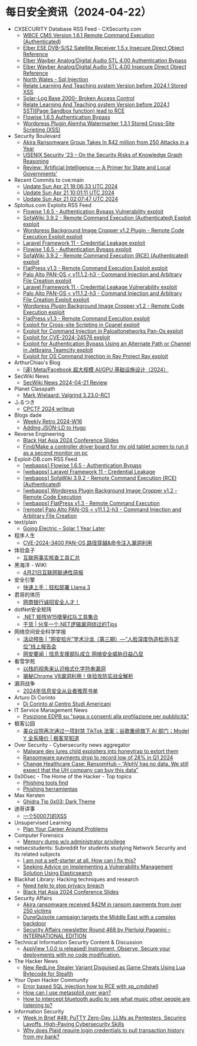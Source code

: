 # 每日安全资讯（2024-04-22）

- CXSECURITY Database RSS Feed - CXSecurity.com
  - [WBCE CMS Version 1.6.1 Remote Command Execution (Authenticated)](https://cxsecurity.com/issue/WLB-2024040056)
  - [Elber ESE DVB-S/S2 Satellite Receiver 1.5.x Insecure Direct Object Reference](https://cxsecurity.com/issue/WLB-2024040055)
  - [Elber Wayber Analog/Digital Audio STL 4.00 Authentication Bypass](https://cxsecurity.com/issue/WLB-2024040054)
  - [Elber Wayber Analog/Digital Audio STL 4.00 Insecure Direct Object Reference](https://cxsecurity.com/issue/WLB-2024040053)
  - [North Wales - Sql Injection](https://cxsecurity.com/issue/WLB-2024040052)
  - [Relate Learning And Teaching system Version before 2024.1 Stored XSS](https://cxsecurity.com/issue/WLB-2024040051)
  - [Solar-Log Base 2000- Broken Access Control](https://cxsecurity.com/issue/WLB-2024040050)
  - [Relate Learning And Teaching system Version before 2024.1 SSTI(Page Sandbox function) lead to RCE](https://cxsecurity.com/issue/WLB-2024040049)
  - [Flowise 1.6.5 Authentication Bypass](https://cxsecurity.com/issue/WLB-2024040048)
  - [Wordpress Plugin Alemha Watermarker 1.3.1 Stored Cross-Site Scripting (XSS)](https://cxsecurity.com/issue/WLB-2024040047)
- Security Boulevard
  - [Akira Ransomware Group Takes In $42 million from 250 Attacks in a Year](https://securityboulevard.com/2024/04/akira-ransomware-group-takes-in-42-million-from-250-attacks-in-a-year/)
  - [USENIX Security ’23 – On the Security Risks of Knowledge Graph Reasoning](https://securityboulevard.com/2024/04/usenix-security-23-on-the-security-risks-of-knowledge-graph-reasoning/)
  - [Review: ‘Artificial Intelligence — A Primer for State and Local Governments’](https://securityboulevard.com/2024/04/review-artificial-intelligence-a-primer-for-state-and-local-governments/)
- Recent Commits to cve:main
  - [Update Sun Apr 21 18:06:33 UTC 2024](https://github.com/trickest/cve/commit/24e62311afdbee07d9fa9d1f00d50fd9bcbe8a71)
  - [Update Sun Apr 21 10:01:11 UTC 2024](https://github.com/trickest/cve/commit/e80fd5c98b750e40460c892e0da05a973055e0b5)
  - [Update Sun Apr 21 02:07:47 UTC 2024](https://github.com/trickest/cve/commit/c03d14d4a31035784845e3573a058470047e3624)
- Sploitus.com Exploits RSS Feed
  - [Flowise 1.6.5 - Authentication Bypass Vulnerability exploit](https://sploitus.com/exploit?id=1337DAY-ID-39571&utm_source=rss&utm_medium=rss)
  - [SofaWiki 3.9.2 - Remote Command Execution (Authenticated) Exploit exploit](https://sploitus.com/exploit?id=1337DAY-ID-39568&utm_source=rss&utm_medium=rss)
  - [Wordpress Background Image Cropper v1.2 Plugin - Remote Code Execution Exploit exploit](https://sploitus.com/exploit?id=1337DAY-ID-39569&utm_source=rss&utm_medium=rss)
  - [Laravel Framework 11 - Credential Leakage exploit](https://sploitus.com/exploit?id=EDB-ID:52000&utm_source=rss&utm_medium=rss)
  - [Flowise 1.6.5 - Authentication Bypass exploit](https://sploitus.com/exploit?id=EDB-ID:52001&utm_source=rss&utm_medium=rss)
  - [SofaWiki 3.9.2 - Remote Command Execution (RCE) (Authenticated) exploit](https://sploitus.com/exploit?id=EDB-ID:51999&utm_source=rss&utm_medium=rss)
  - [FlatPress v1.3 - Remote Command Execution Exploit exploit](https://sploitus.com/exploit?id=1337DAY-ID-39567&utm_source=rss&utm_medium=rss)
  - [Palo Alto PAN-OS  &lt; v11.1.2-h3  - Command Injection and Arbitrary File Creation exploit](https://sploitus.com/exploit?id=EDB-ID:51996&utm_source=rss&utm_medium=rss)
  - [Laravel Framework 11 - Credential Leakage Vulnerability exploit](https://sploitus.com/exploit?id=1337DAY-ID-39570&utm_source=rss&utm_medium=rss)
  - [Palo Alto PAN-OS < v11.1.2-h3 - Command Injection and Arbitrary File Creation Exploit exploit](https://sploitus.com/exploit?id=1337DAY-ID-39566&utm_source=rss&utm_medium=rss)
  - [Wordpress Plugin Background Image Cropper v1.2 - Remote Code Execution exploit](https://sploitus.com/exploit?id=EDB-ID:51998&utm_source=rss&utm_medium=rss)
  - [FlatPress v1.3 - Remote Command Execution exploit](https://sploitus.com/exploit?id=EDB-ID:51997&utm_source=rss&utm_medium=rss)
  - [Exploit for Cross-site Scripting in Cpanel exploit](https://sploitus.com/exploit?id=864115FD-3416-522B-BE43-E455188D3DCE&utm_source=rss&utm_medium=rss)
  - [Exploit for Command Injection in Paloaltonetworks Pan-Os exploit](https://sploitus.com/exploit?id=1C6D07D2-8B54-5B3E-A8F9-4E3A24882A3F&utm_source=rss&utm_medium=rss)
  - [Exploit for CVE-2024-24576 exploit](https://sploitus.com/exploit?id=CB0C3D64-CDBD-55A3-929D-15A63AD066F3&utm_source=rss&utm_medium=rss)
  - [Exploit for Authentication Bypass Using an Alternate Path or Channel in Jetbrains Teamcity exploit](https://sploitus.com/exploit?id=57EB88FC-CCBE-5EE0-9A8C-E011DB2158AB&utm_source=rss&utm_medium=rss)
  - [Exploit for OS Command Injection in Ray Project Ray exploit](https://sploitus.com/exploit?id=79D1EBD9-159B-56FA-8234-F3A08CDACA60&utm_source=rss&utm_medium=rss)
- ArthurChiao's Blog
  - [[译] Meta/Facebook 超大规模 AI/GPU 基础设施设计（2024）](https://arthurchiao.github.io/blog/meta-ai-infra-zh/)
- SecWiki News
  - [SecWiki News 2024-04-21 Review](http://www.sec-wiki.com/?2024-04-21)
- Planet Classpath
  - [Mark Wielaard: Valgrind 3.23.0-RC1](https://gnu.wildebeest.org/blog/mjw/2024/04/21/valgrind-3-23-0-rc1/)
- ふるつき
  - [CPCTF 2024 writeup](https://furutsuki.hatenablog.com/entry/2024/04/21/180019)
- Blogs  dade
  - [Weekly Retro 2024-W16](https://0xda.de/blog/2024/04/weekly-retro-2024-w16/)
  - [Adding JSON-LD to Hugo](https://0xda.de/blog/2024/04/adding-json-ld-to-hugo/)
- Reverse Engineering
  - [Black Hat Asia 2024 Conference Slides](https://www.reddit.com/r/ReverseEngineering/comments/1c9bdmh/black_hat_asia_2024_conference_slides/)
  - [Find/Make a controller driver board for my old tablet screen to run it as a second monitor on pc](https://www.reddit.com/r/ReverseEngineering/comments/1c9qq6s/findmake_a_controller_driver_board_for_my_old/)
- Exploit-DB.com RSS Feed
  - [[webapps] Flowise 1.6.5 - Authentication Bypass](https://www.exploit-db.com/exploits/52001)
  - [[webapps] Laravel Framework 11 - Credential Leakage](https://www.exploit-db.com/exploits/52000)
  - [[webapps] SofaWiki 3.9.2 - Remote Command Execution (RCE) (Authenticated)](https://www.exploit-db.com/exploits/51999)
  - [[webapps] Wordpress Plugin Background Image Cropper v1.2 - Remote Code Execution](https://www.exploit-db.com/exploits/51998)
  - [[webapps] FlatPress v1.3 - Remote Command Execution](https://www.exploit-db.com/exploits/51997)
  - [[remote] Palo Alto PAN-OS  < v11.1.2-h3  - Command Injection and Arbitrary File Creation](https://www.exploit-db.com/exploits/51996)
- text/plain
  - [Going Electric – Solar 1 Year Later](https://textslashplain.com/2024/04/21/going-electric-solar-1-year-later/)
- 程序人生
  - [CVE-2024-3400 PAN-OS 路径穿越&命令注入漏洞利用](https://programlife.net/2024/04/21/cve-2024-3400-panos-path-traversal-and-command-injection-vulnerability/)
- 体验盒子
  - [互联网事实核查工具汇总](https://www.uedbox.com/post/69593/)
- 黑海洋 - WIKI
  - [4月21日互联网联通性简报](https://www.upx8.com/4128)
- 安全引擎
  - [快速上手：轻松部署 Llama 3](https://mp.weixin.qq.com/s?__biz=MzAxNTg0ODU4OQ==&mid=2650358557&idx=1&sn=a565d588b7fe54f2cea645256771c602&chksm=83f026ffb487afe96e49d6fdef0f83d80640aa73bc9ebdcbb6971fffffae014579d12dda1ee1&scene=58&subscene=0#rd)
- 君哥的体历
  - [网商银行诚招安全人才！](https://mp.weixin.qq.com/s?__biz=MzI2MjQ1NTA4MA==&mid=2247491263&idx=1&sn=58b744d8b499581009c9b7b36247f9b3&chksm=ea4bb4f8dd3c3dee0bdcfb39b3b50cd33cfcc190d2ae7926d0cd5c96bbfa37eead5f49b48e7b&scene=58&subscene=0#rd)
- dotNet安全矩阵
  - [.NET 矩阵W15增量红队工具集合](https://mp.weixin.qq.com/s?__biz=MzUyOTc3NTQ5MA==&mid=2247491450&idx=1&sn=9028bbf4dda01b6923594e33d8813677&chksm=fa5ab197cd2d38817711edb2dbf46e5dd8251f77b0b3871be9c98ff08abd115f24a44d281d6c&scene=58&subscene=0#rd)
  - [干货 | 分享一个.NET逻辑漏洞绕过的Tips](https://mp.weixin.qq.com/s?__biz=MzUyOTc3NTQ5MA==&mid=2247491450&idx=2&sn=6813ceca0fcb468af794aeb7419bbb75&chksm=fa5ab197cd2d38815883dc57b0e60a29acd076adc6a86db1cf94eec7ab47b41a447f635ecbba&scene=58&subscene=0#rd)
- 网络空间安全科学学报
  - [活动预告 | “网安拾光”学术沙龙（第三期）—“人脸深度伪造检测与定位”线上报告会](https://mp.weixin.qq.com/s?__biz=MzI0NjU2NDMwNQ==&mid=2247499484&idx=1&sn=1a172857c21eb85073f7819870a335e1&chksm=e9bfea62dec86374ce6bb8aeea82406d2b3f7d74476b0d5322f6c858e92e7c1da24f21f255b0&scene=58&subscene=0#rd)
  - [网安要闻｜信息支援部队成立  网络安全威胁日益凸显](https://mp.weixin.qq.com/s?__biz=MzI0NjU2NDMwNQ==&mid=2247499484&idx=2&sn=b200d94a964d8bc504d3bd0c0a85b035&chksm=e9bfea62dec863743a9f426e71d1c50af9eb37141066ffd38c59d197f9e5f6789f7cc85e2c44&scene=58&subscene=0#rd)
- 看雪学苑
  - [以栈的视角来认识格式化字符串漏洞](https://mp.weixin.qq.com/s?__biz=MjM5NTc2MDYxMw==&mid=2458550849&idx=1&sn=b8850e0b29af4bdd94cce4572aac98a6&chksm=b18db2cb86fa3bdd43e7b9ce4e292a618bcf70797dc813c8bb3426f6693ec32bc174eaca0b74&scene=58&subscene=0#rd)
  - [揭秘Chrome V8漏洞利用！体验攻防实战全解析](https://mp.weixin.qq.com/s?__biz=MjM5NTc2MDYxMw==&mid=2458550849&idx=2&sn=608b9698cbb5be73c7b8cc3f595013a3&chksm=b18db2cb86fa3bdd12091303c401e38b61f67aa3c5cb77f92f7743a108e8f4723cd475260620&scene=58&subscene=0#rd)
- 漏洞战争
  - [2024年信息安全从业者推荐书单](https://mp.weixin.qq.com/s?__biz=MzU0MzgzNTU0Mw==&mid=2247485221&idx=1&sn=eb653a8f6d3e8f973a4bb6f2cec01009&chksm=fb0413ddcc739acb875cffec55980cd8fef5ae3e821926afad7b1db0385122d043593070323c&scene=58&subscene=0#rd)
- Arturo Di Corinto
  - [Di Corinto al Centro Studi Americani](https://dicorinto.it/formazione/di-corinto-al-centro-studi-americani/)
- IT Service Management News
  - [Posizione EDPB su "paga o consenti alla profilazione per pubblicità"](http://blog.cesaregallotti.it/2024/04/posizione-edpb-su-paga-o-consenti-alla.html)
- 极客公园
  - [美众议院再次通过一项封禁 TikTok 法案；谷歌重组旗下 AI 部门；Model Y 全系降价 | 极客早知道](https://mp.weixin.qq.com/s?__biz=MTMwNDMwODQ0MQ==&mid=2653039265&idx=1&sn=e47aba6de22973c4c0d50d60f3029233&chksm=7e5757174920de018ddd0303c7d87bedcd51d00636cbead6ff9c7cb390bb8543ef81fbe5c51d&scene=58&subscene=0#rd)
- Over Security - Cybersecurity news aggregator
  - [Malware dev lures child exploiters into honeytrap to extort them](https://www.bleepingcomputer.com/news/security/malware-dev-lures-child-exploiters-into-honeytrap-to-extort-them/)
  - [Ransomware payments drop to record low of 28% in Q1 2024](https://www.bleepingcomputer.com/news/security/ransomware-payments-drop-to-record-low-of-28-percent-in-q1-2024/)
  - [Change Healthcare Case: RansomHub – “AlphV has no data. We still expect that the UH company can buy this data”](https://www.suspectfile.com/change-healthcare-case-ransomhub-alphv-has-no-data-we-still-expect-that-the-uh-company-can-buy-this-data/)
- 0x00sec - The Home of the Hacker - Top topics
  - [Phishing tools find](https://0x00sec.org/t/phishing-tools-find/40163)
  - [Phishing herramientas](https://0x00sec.org/t/phishing-herramientas/40162)
- Max Kersten
  - [Ghidra Tip 0x03: Dark Theme](https://maxkersten.nl/2024/04/21/ghidra-tip-0x03-dark-theme/)
- 迪哥讲事
  - [一个5000刀的XSS](https://mp.weixin.qq.com/s?__biz=MzIzMTIzNTM0MA==&mid=2247494333&idx=1&sn=11acdad2bbbace9fc4d3f323b3b479f7&chksm=e8a5e0dedfd269c8694c8642e733d118393e54ddbe5c21b97fbd803c171fa4cde5bd02d3bfc6&scene=58&subscene=0#rd)
- Unsupervised Learning
  - [Plan Your Career Around Problems](https://danielmiessler.com/p/plan-career-around-problems)
- Computer Forensics
  - [Memory dump w/o administrator privilege](https://www.reddit.com/r/computerforensics/comments/1c9lssg/memory_dump_wo_administrator_privilege/)
- netsecstudents: Subreddit for students studying Network Security and its related subjects
  - [I am not a self-starter at all. How can I fix this?](https://www.reddit.com/r/netsecstudents/comments/1c9pdnt/i_am_not_a_selfstarter_at_all_how_can_i_fix_this/)
  - [Seeking Advice on Implementing a Vulnerability Management Solution Using Elasticsearch](https://www.reddit.com/r/netsecstudents/comments/1c98nua/seeking_advice_on_implementing_a_vulnerability/)
- Blackhat Library: Hacking techniques and research
  - [Need help to stop privacy breach](https://www.reddit.com/r/blackhat/comments/1c9vidc/need_help_to_stop_privacy_breach/)
  - [Black Hat Asia 2024 Conference Slides](https://www.reddit.com/r/blackhat/comments/1c9bexp/black_hat_asia_2024_conference_slides/)
- Security Affairs
  - [Akira ransomware received $42M in ransom payments from over 250 victims](https://securityaffairs.com/162098/cyber-crime/akira-ransomware-report-fbi.html)
  - [DuneQuixote campaign targets the Middle East with a complex backdoor](https://securityaffairs.com/162036/hacking/dunequixote-campaign-targets-middle-east.html)
  - [Security Affairs newsletter Round 468 by Pierluigi Paganini – INTERNATIONAL EDITION](https://securityaffairs.com/162081/security/security-affairs-newsletter-round-468-by-pierluigi-paganini-international-edition.html)
- Technical Information Security Content & Discussion
  - [AppView 1.0.0 is released! Instrument, Observe, Secure your deployments with no code modification.](https://www.reddit.com/r/netsec/comments/1c9ngdf/appview_100_is_released_instrument_observe_secure/)
- The Hacker News
  - [New RedLine Stealer Variant Disguised as Game Cheats Using Lua Bytecode for Stealth](https://thehackernews.com/2024/04/new-redline-stealer-variant-disguised.html)
- Your Open Hacker Community
  - [Error based SQL injection how to RCE with xp_cmdshell](https://www.reddit.com/r/HowToHack/comments/1c9la6i/error_based_sql_injection_how_to_rce_with_xp/)
  - [How can I use metasploit over wan?](https://www.reddit.com/r/HowToHack/comments/1c9l313/how_can_i_use_metasploit_over_wan/)
  - [How to intercept bluetooth audio to see what music other people are listening to?](https://www.reddit.com/r/HowToHack/comments/1c9av5x/how_to_intercept_bluetooth_audio_to_see_what/)
- Information Security
  - [Week in Brief #48: PuTTY Zero-Day, LLMs as Pentesters, Securing Layoffs, High-Paying Cybersecurity Skills](https://www.reddit.com/r/Information_Security/comments/1c9lbea/week_in_brief_48_putty_zeroday_llms_as_pentesters/)
  - [Why does Plaid require login credentials to pull transaction history from my bank?](https://www.reddit.com/r/Information_Security/comments/1c98kd6/why_does_plaid_require_login_credentials_to_pull/)
